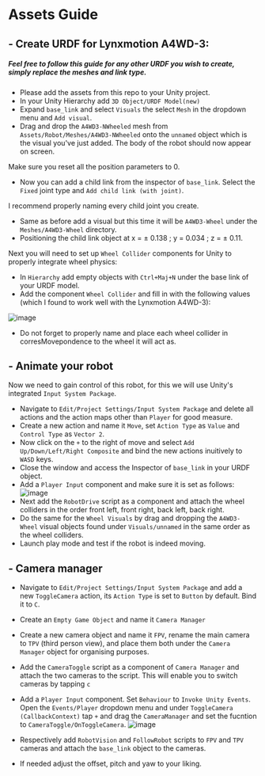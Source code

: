 # Assets Guide

## - Create URDF for Lynxmotion A4WD-3:

##### Feel free to follow this guide for any other URDF you wish to create, simply replace the meshes and link type.

- Please add the assets from this repo to your Unity project.
- In your Unity Hierarchy add ```3D Object/URDF Model(new)```
- Expand ```base_link``` and select ```Visuals``` the select ```Mesh``` in the dropdown menu and ```Add visual```.
- Drag and drop the ```A4WD3-NWheeled``` mesh from ```Assets/Robot/Meshes/A4WD3-NWheeled``` onto the ```unnamed``` object which is the visual you've just added. The body of the robot should now appear on screen.

Make sure you reset all the position parameters to 0.

- Now you can add a child link from the inspector of ```base_link```. Select the ```Fixed``` joint type and ```Add child link (with joint)```.

I recommend properly naming every child joint you create.

- Same as before add a visual but this time it will be ```A4WD3-Wheel``` under the ```Meshes/A4WD3-Wheel``` directory.
- Positioning the child link object at x = &plusmn; 0.138 ; y = 0.034 ; z = &plusmn; 0.11. 

Next you will need to set up ```Wheel Collider``` components for Unity to properly integrate wheel physics:

- In ```Hierarchy``` add empty objects with ```Ctrl+Maj+N``` under the base link of your URDF model.
- Add the component ```Wheel Collider``` and fill in with the following values (which I found to work well with the Lynxmotion A4WD-3):

![image](https://github.com/user-attachments/assets/8445c969-d844-4bd2-a6fd-b51de4fbe08a)

- Do not forget to properly name and place each wheel collider in corresMovepondence to the wheel it will act as.

## - Animate your robot

Now we need to gain control of this robot, for this we will use Unity's integrated ```Input System Package```.

- Navigate to ```Edit/Project Settings/Input System Package``` and delete all actions and the action maps other than ```Player``` for good measure.
- Create a new action and name it ```Move```, set ```Action Type``` as ```Value``` and ```Control Type``` as ```Vector 2```.
- Now click on the ```+``` to the right of move and select ```Add Up/Down/Left/Right Composite``` and bind the new actions inuitively to ```WASD``` keys.
- Close the window and access the Inspector of ```base_link``` in your URDF object.
- Add a ```Player Input``` component and make sure it is set as follows:
![image](https://github.com/user-attachments/assets/fd96df09-51a3-4a1b-b43b-43a74bac0a60)
- Next add the ```RobotDrive``` script as a component and attach the wheel colliders in the order front left, front right, back left, back right.
- Do the same for the ```Wheel Visuals``` by drag and dropping the ```A4WD3-Wheel``` visual objects found under ```Visuals/unnamed``` in the same order as the wheel colliders.
- Launch play mode and test if the robot is indeed moving.

## - Camera manager

- Navigate to ```Edit/Project Settings/Input System Package``` and add a new ```ToggleCamera``` action, its ```Action Type``` is set to ```Button``` by default. Bind it to ```C```.
- Create an ```Empty Game Object``` and name it ```Camera Manager```
- Create a new camera object and name it ```FPV```, rename the main camera to ```TPV``` (third person view), and place them both under the ```Camera Manager``` object for organising purposes.
- Add the ```CameraToggle``` script as a component of ```Camera Manager``` and attach the two cameras to the script. This will enable you to switch cameras by tapping ```c```
- Add a ```Player Input``` component. Set ```Behaviour``` to ```Invoke Unity Events```. Open the ```Events/Player``` dropdown menu and under ```ToggleCamera (CallbackContext)``` tap ```+``` and drag the ```CameraManager``` and set the fucntion to ```CameraToggle/OnToggleCamera```.
![image](https://github.com/user-attachments/assets/c38680b0-f95e-40ba-99b7-4523823175a8)

- Respectively add ```RobotVision``` and ```FollowRobot``` scripts to ```FPV``` and ```TPV``` cameras and attach the ```base_link``` object to the cameras.
- If needed adjust the offset, pitch and yaw to your liking.
